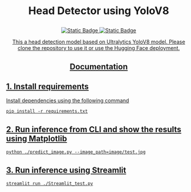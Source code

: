 <h1><p align="center">Head Detector using YoloV8</p></h1>

<p align="center">
  <a href="https://github.com/AbelKidane-abita/Reports/blob/main/notebooks/Report.ipynb"><img  alt="Static Badge" src="https://img.shields.io/badge/Report-Jupyter%20Notebook-orange" target="_blank">
   <a  href="https://huggingface.co/spaces/AbelKidane/headdetector" ><img alt="Static Badge" src="https://img.shields.io/badge/%F0%9F%A4%97-Hugging%20Face-yellow" target="_blank"> 
</p> 
     
<p align="center">
  This a head detection model based on Ultralytics YoloV8 model. Please clone the repository to use it or use the Hugging Face deployment.
</p>

<h2><p align="center">Documentation</p></h2>

## 1. Install requirements

Install dependencies using the following command
```
pip install -r requirements.txt

```

## 2. Run inference from CLI and show the results using Matplotlib
```
python ./predict_image.py --image_path=image/test.jpg

```

## 3. Run inference using Streamlit
```
streamlit run ./Streamlit_test.py

```


